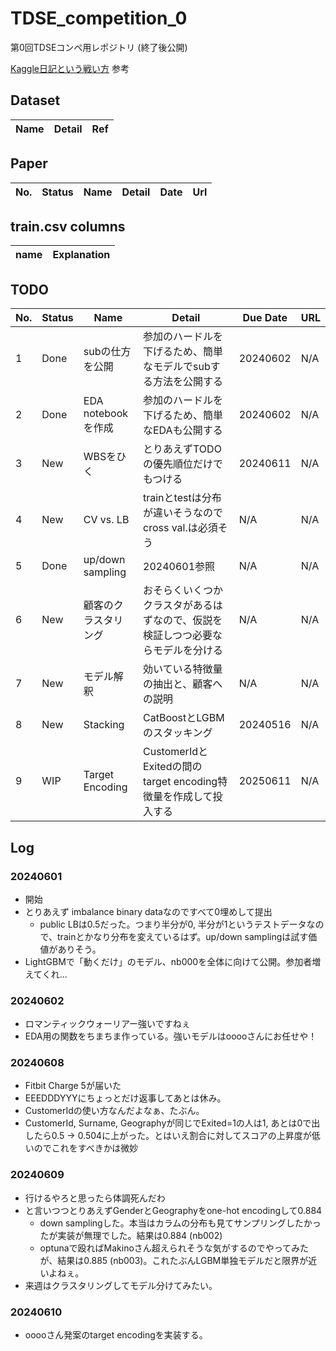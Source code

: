 # TDSE_competition_0

第0回TDSEコンペ用レポジトリ (終了後公開)

[Kaggle日記という戦い方](https://zenn.dev/fkubota/articles/3d8afb0e919b555ef068) 参考

## Dataset

|Name|Detail|Ref|
|---|---|---|

## Paper

|No.|Status|Name|Detail|Date|Url|
|---|---|---|---|---|---|

## train.csv columns

|name|Explanation|
|----|----|

## TODO

|No.|Status|Name|Detail|Due Date|URL|
|---|---|---|---|---|---|
| 1 | Done | subの仕方を公開 | 参加のハードルを下げるため、簡単なモデルでsubする方法を公開する | 20240602 | N/A |
| 2 | Done | EDA notebookを作成 | 参加のハードルを下げるため、簡単なEDAも公開する | 20240602 | N/A |
| 3 | New | WBSをひく | とりあえずTODOの優先順位だけでもつける | 20240611 | N/A |
| 4 | New | CV vs. LB | trainとtestは分布が違いそうなのでcross val.は必須そう | N/A | N/A |
| 5 | Done | up/down sampling | 20240601参照 | N/A | N/A |
| 6 | New | 顧客のクラスタリング | おそらくいくつかクラスタがあるはずなので、仮説を検証しつつ必要ならモデルを分ける | N/A | N/A |
| 7 | New | モデル解釈 | 効いている特徴量の抽出と、顧客への説明 | N/A | N/A |
| 8 | New | Stacking | CatBoostとLGBMのスタッキング | 20240516 | N/A |
| 9 | WIP | Target Encoding | CustomerIdとExitedの間のtarget encoding特徴量を作成して投入する | 20250611 | N/A |

## Log

### 20240601

- 開始
- とりあえず imbalance binary dataなのですべて0埋めして提出
  - public LBは0.5だった。つまり半分が0, 半分が1というテストデータなので、trainとかなり分布を変えているはず。up/down samplingは試す価値がありそう。
- LightGBMで「動くだけ」のモデル、nb000を全体に向けて公開。参加者増えてくれ...
  
### 20240602

- ロマンティックウォーリアー強いですねぇ
- EDA用の関数をちまちま作っている。強いモデルはooooさんにお任せや！

### 20240608

- Fitbit Charge 5が届いた
- EEEDDDYYYにちょっとだけ返事してあとは休み。
- CustomerIdの使い方なんだよなぁ、たぶん。
- CustomerId, Surname, Geographyが同じでExited=1の人は1, あとは0で出したら0.5 -> 0.504に上がった。とはいえ割合に対してスコアの上昇度が低いのでこれをすべきかは微妙

### 20240609

- 行けるやろと思ったら体調死んだわ
- と言いつつとりあえずGenderとGeographyをone-hot encodingして0.884
  - down samplingした。本当はカラムの分布も見てサンプリングしたかったが実装が無理でした。結果は0.884 (nb002)
  - optunaで殴ればMakinoさん超えられそうな気がするのでやってみたが、結果は0.885 (nb003)。これたぶんLGBM単独モデルだと限界が近いよねぇ。
- 来週はクラスタリングしてモデル分けてみたい。
  
### 20240610

- ooooさん発案のtarget encodingを実装する。